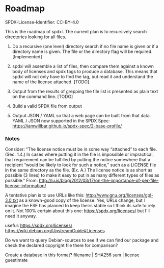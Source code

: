 # Roadmap 

SPDX-License-Identifier: CC-BY-4.0

This is the roadmap of spdxl. The current plan is to
recursively search directories looking for all files.

1. Do a recursive (one level) directory search if no file name is
given or if a directory name is given. The file or the directory flag
will be required. [Implemented]

2. spdxl will assemble a list of files, then compare them against a
known body of licenses and spdx tags to produce a database. This means
that spdxl will not only have to find the tag, but read it and
understand the name of the license attached. [TODO]

3. Output from the results of grepping the file list is presented as 
plain text on the command line. [TODO]

4. Build a valid SPDX file from output

5. Output JSON / YAML so that a web page can be built from that data. 
YAML / JSON now supported in the SPDX Spec: https://iamwillbar.github.io/spdx-spec/2-base-profile/

### Notes
Consider: "The license notice must be in some way “attached” to each
file. (Sec. 1.4.) In cases where putting it in the file is impossible
or impractical, that requirement can be fulfilled by putting the
notice somewhere that a recipient “would be likely to look for such a
notice,” such as a LICENSE file in the same directory as the
file. (Ex. A.) The license notice is as short as possible (3 lines) to
make it easy to put in as many different types of files as possible."
From:
http://lu.is/blog/2012/03/17/on-the-importance-of-per-file-license-information/

A tentative plan is to use URLs like this:
http://www.gnu.org/licenses/gpl-3.0.txt as a known-good copy of the
license. Yes, URLs change, but I imagine the FSF has planned to keep
theirs stable so I think its safe to rely on it. Not 100% certain
about this one: https://spdx.org/licenses/ but I'll need it anyway.

useful: https://spdx.org/licenses/
https://wiki.debian.org/UpstreamGuide#Licenses

Do we want to query Debian-sources to see if we can find our package and check the declared copyright file there for comparison?

 Create a database in this format?
filename | SHA256 sum | license guestimate
